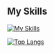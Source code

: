 ## My Skills
[![My Skills](https://skillicons.dev/icons?i=js,html,css,bootstrap,c,cs,cpp,discord,docker,github,gmail,linux,nextjs,nodejs,py,pytorch,react,tailwind,ts,unity,vercel,vscode)](https://skillicons.dev)

[![Top Langs](https://github-readme-stats.vercel.app/api/top-langs/?username=Mura-Tomo&layout=donut)](https://github.com/Mura-Tomo/Mura-Tomo)
